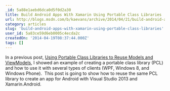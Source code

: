 ```yaml
---
_id: 5a88e1aebd6dca0d5f0d2a30
title: Build Android Apps With Xamarin Using Portable Class Libraries
url: http://blogs.msdn.com/b/kaevans/archive/2014/04/21/build-android-apps-with-xamarin-using-portable-class-libraries.aspx
category: articles
slug: 'build-android-apps-with-xamarin-using-portable-class-libraries'
user_id: 5a83ce59d6eb0005c4ecda2c
createdOn: '2014-04-19T08:37:44.000Z'
tags: []
---
```


In a previous post, <a href="http://blogs.msdn.com/b/kaevans/archive/2014/04/09/using-portable-class-libraries-to-reuse-models-and-viewmodels.aspx">Using Portable Class Libraries to Reuse Models and ViewModels</a>, I showed an example of creating a portable class library (PCL) and how to use it with several types of clients (WPF, Windows 8, and Windows Phone).  This post is going to show how to reuse the same PCL library to create an app for Android with Visual Studio 2013 and Xamarin.Android.

